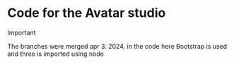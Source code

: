 # **Code for the Avatar studio**


> [!IMPORTANT]
> The branches were merged apr 3. 2024.
> in the code here Bootstrap is used and three is imported using node

